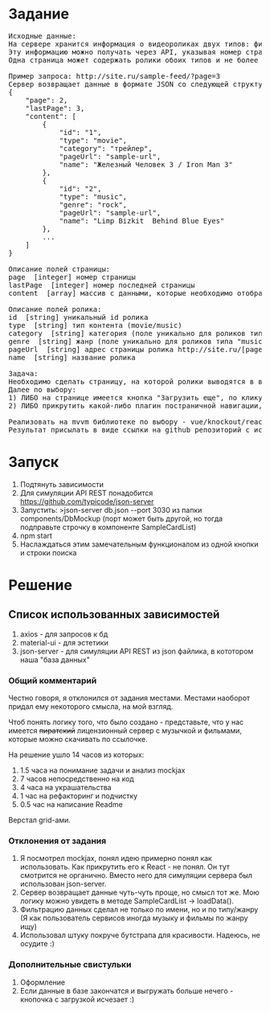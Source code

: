 # Задание
<pre>
Исходные данные:
На сервере хранится информация о видеороликах двух типов: фильмы и музыка.
Эту информацию можно получать через API, указывая номер страницы с данными.
Одна страница может содержать ролики обоих типов и не более 10 штук.

Пример запроса: http://site.ru/sample-feed/?page=3
Сервер возвращает данные в формате JSON со следующей структурой:
{
	"page": 2,
	"lastPage": 3,
	"content": [
		{
			"id": "1",
			"type": "movie",
			"category": "трейлер",
			"pageUrl": "sample-url",
			"name": "Железный Человек 3 / Iron Man 3"
		},
		{
			"id": "2",
			"type": "music",
			"genre": "rock",
			"pageUrl": "sample-url",
			"name": "Limp Bizkit ­ Behind Blue Eyes"
		},
		...
	]
}

Описание полей страницы:
page ­ [integer] номер страницы
lastPage ­ [integer] номер последней страницы
content ­ [array] массив с данными, которые необходимо отобразить на странице

Описание полей ролика:
id ­ [string] уникальный id ролика
type ­ [string] тип контента (movie/music)
category ­ [string] категория (поле уникально для роликов типа "movie")
genre ­ [string] жанр (поле уникально для роликов типа "music")
pageUrl ­ [string] адрес страницы ролика http://site.ru/[pageUrl]
name ­ [string] название ролика

Задача:
Необходимо сделать страницу, на которой ролики выводятся в виде списка ссылок. Рядом с каждой ссылкой выводится поле category/genre, в зависимости от типа ролика. При загрузке страницы запрашивается и показывается первая порция данных.
Далее по выбору:
1) ЛИБО на странице имеется кнопка "Загрузить еще", по клику на которой загружается следующая страница с данными. Если данные закончились, кнопка "Загрузить еще" должна быть скрыта. Также реализовать возможность фильтрации загруженных данных на клиенте по названию (поле name)
2) ЛИБО прикрутить какой-либо плагин постраничной навигации, в этом случае список должен отображаться постранично (на странице 10 роликов)

Реализовать на mvvm библиотеке по выбору - vue/knockout/react/angular. Для отображения списка НЕ использовать плагины таблиц, а только встроенный шаблонизатор из mvvm решения. Учесть обработку ошибок. Серверные запросы эмулировать через https://github.com/jakerella/jquery-mockjax Для аккуратного вида можно прикрутить bootstrap.
Результат присылать в виде ссылки на github репозиторий с исходным кодом тестового задания и инструкции, как запускать.
</pre>
# Запуск
1. Подтянуть зависимости
2. Для симуляции API REST понадобится https://github.com/typicode/json-server
3. Запустить: >json-server db.json --port 3030 из папки components/DbMockup
(порт может быть другой, но тогда подправьте строчку в компоненте SampleCardList)
4. npm start
5. Наслаждаться этим замечательным функционалом из одной кнопки и строки поиска

# Решение
## Список использованных зависимостей
1. axios - для запросов к бд
2. material-ui - для эстетики
3. json-server - для симуляции API REST из json файлика, в кототором наша "база данных"

### Общий комментарий
Честно говоря, я отклонился от задания местами.
Местами наоборот придал ему некоторого смысла, на мой взгляд.

Чтоб понять логику того, что было создано - представьте, что у нас имеется ~~пиратский~~ лицензионный сервер
с музычкой и фильмами, которые можно скачивать по ссылочке.

На решение ушло 14 часов из которых:
1. 1.5 часа на понимание задачи и анализ mockjax
2. 7 часов непосредственно на код
3. 4 часа на украшательства
4. 1 час на рефакторинг и подчистку
5. 0.5 час на написание Readme

Верстал grid-ами.

### Отклонения от задания
1. Я посмотрел mockjax, понял идею примерно понял как использовать. Как прикрутить его к React - не понял. Он тут смотрится не органично.
Вместо него для симуляции сервера был использован json-server.
2. Сервер возвращает данные чуть-чуть проще, но смысл тот же. Мою логику можно увидеть в методе SampleCardList -> loadData().
3. Фильтрацию данных сделал не только по имени, но и по типу/жанру (Я как пользователь сервисов иногда музыку и фильмы по жанру ищу)
4. Использовал штуку покруче бутстрапа для красивости. Надеюсь, не осудите :)

### Дополнительные свистульки
1. Оформление
2. Если данные в базе закончатся и выгружать больше нечего - кнопочка с загрузкой исчезает :)
